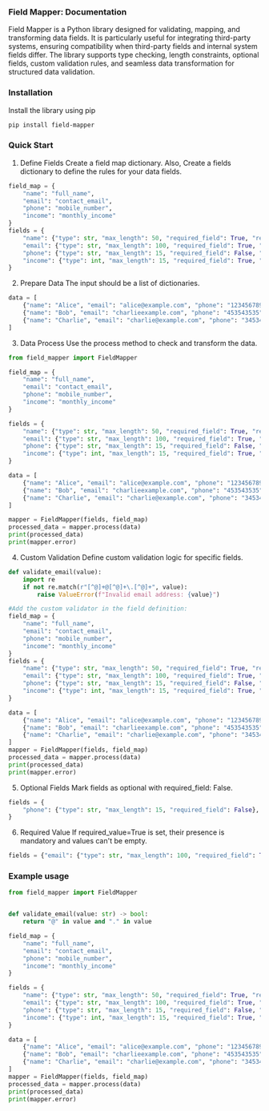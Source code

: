 ### Field Mapper: Documentation
Field Mapper is a Python library designed for validating, mapping, and transforming data fields. It is particularly useful for integrating third-party systems, ensuring compatibility when third-party fields and internal system fields differ. The library supports type checking, length constraints, optional fields, custom validation rules, and seamless data transformation for structured data validation.
### Installation
Install the library using pip
```bash
pip install field-mapper
```

### Quick Start
1. Define Fields
Create a field map dictionary.
Also, Create a fields dictionary to define the rules for your data fields.
```python
field_map = {
    "name": "full_name",
    "email": "contact_email",
    "phone": "mobile_number",
    "income": "monthly_income"
}
fields = {
    "name": {"type": str, "max_length": 50, "required_field": True, "required_value":True},
    "email": {"type": str, "max_length": 100, "required_field": True, "required_value":True},
    "phone": {"type": str, "max_length": 15, "required_field": False, "required_value":False},
    "income": {"type": int, "max_length": 15, "required_field": True, "required_value":False}
}
```

2. Prepare Data
The input should be a list of dictionaries.
```python
data = [
    {"name": "Alice", "email": "alice@example.com", "phone": "1234567890"},
    {"name": "Bob", "email": "charlieexample.com", "phone": "453543535", "income":0},
    {"name": "Charlie", "email": "charlie@example.com", "phone": "34534523", "income":0}
]
```

3. Data Process
Use the process method to check and transform the data.

```python
from field_mapper import FieldMapper

field_map = {
    "name": "full_name",
    "email": "contact_email",
    "phone": "mobile_number",
    "income": "monthly_income"
}

fields = {
    "name": {"type": str, "max_length": 50, "required_field": True, "required_value":True},
    "email": {"type": str, "max_length": 100, "required_field": True, "required_value":True},
    "phone": {"type": str, "max_length": 15, "required_field": False, "required_value":False},
    "income": {"type": int, "max_length": 15, "required_field": True, "required_value":False}
}

data = [
    {"name": "Alice", "email": "alice@example.com", "phone": "1234567890"},
    {"name": "Bob", "email": "charlieexample.com", "phone": "453543535", "income":0},
    {"name": "Charlie", "email": "charlie@example.com", "phone": "34534523", "income":0}
]

mapper = FieldMapper(fields, field_map)
processed_data = mapper.process(data)
print(processed_data)
print(mapper.error)

```

4. Custom Validation
Define custom validation logic for specific fields.

```python
def validate_email(value):  
    import re  
    if not re.match(r"[^@]+@[^@]+\.[^@]+", value):  
        raise ValueError(f"Invalid email address: {value}")  

#Add the custom validator in the field definition:
field_map = {
    "name": "full_name",
    "email": "contact_email",
    "phone": "mobile_number",
    "income": "monthly_income"
}
fields = {
    "name": {"type": str, "max_length": 50, "required_field": True, "required_value":True},
    "email": {"type": str, "max_length": 100, "required_field": True, "required_value":True, "custom": validate_email},
    "phone": {"type": str, "max_length": 15, "required_field": False, "required_value":False},
    "income": {"type": int, "max_length": 15, "required_field": True, "required_value":False}
}

data = [
    {"name": "Alice", "email": "alice@example.com", "phone": "1234567890"},
    {"name": "Bob", "email": "charlieexample.com", "phone": "453543535", "income":0},
    {"name": "Charlie", "email": "charlie@example.com", "phone": "34534523", "income":0}
]
mapper = FieldMapper(fields, field_map)
processed_data = mapper.process(data)
print(processed_data)
print(mapper.error)

```

5. Optional Fields
Mark fields as optional with required_field: False. 
```python
fields = {
    "phone": {"type": str, "max_length": 15, "required_field": False},
}

```

6. Required Value
If required_value=True is set, their presence is mandatory and values can't be empty. 
```python
fields = {"email": {"type": str, "max_length": 100, "required_field": True, "required_value":True}

```

### Example usage

```python
from field_mapper import FieldMapper


def validate_email(value: str) -> bool:
    return "@" in value and "." in value

field_map = {
    "name": "full_name",
    "email": "contact_email",
    "phone": "mobile_number",
    "income": "monthly_income"
}

fields = {
    "name": {"type": str, "max_length": 50, "required_field": True, "required_value":True},
    "email": {"type": str, "max_length": 100, "required_field": True, "required_value":True, "custom": validate_email},
    "phone": {"type": str, "max_length": 15, "required_field": False, "required_value":False},
    "income": {"type": int, "max_length": 15, "required_field": True, "required_value":False}
}

data = [
    {"name": "Alice", "email": "alice@example.com", "phone": "1234567890"},
    {"name": "Bob", "email": "charlieexample.com", "phone": "453543535", "income":0},
    {"name": "Charlie", "email": "charlie@example.com", "phone": "34534523", "income":0}
]
mapper = FieldMapper(fields, field_map)
processed_data = mapper.process(data)
print(processed_data)
print(mapper.error)
```
